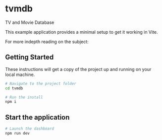 # tvmdb
TV and Movie Database

This example application provides a minimal setup to get it working in Vite.

For more indepth reading on the subject:

## Getting Started

These instructions will get a copy of the project up and running on your local machine.

```bash
# Navigate to the project folder
cd tvmdb

# Run the install
npm i
```

## Start the application

```bash
# Launch the dashboard
npm run dev
```



